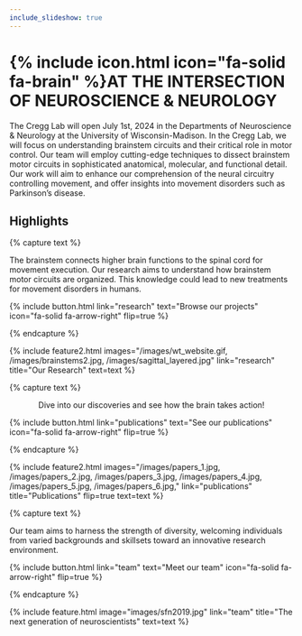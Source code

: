 ```yaml
---
include_slideshow: true
---
```



# {% include icon.html icon="fa-solid fa-brain" %}AT THE INTERSECTION OF NEUROSCIENCE & NEUROLOGY

The Cregg Lab will open July 1st, 2024 in the Departments of Neuroscience & Neurology at the University of Wisconsin-Madison. In the Cregg Lab, we will focus on understanding brainstem circuits and their critical role in motor control. Our team will employ cutting-edge techniques to dissect brainstem motor circuits in sophisticated anatomical, molecular, and functional detail. Our work will aim to enhance our comprehension of the neural circuitry controlling movement, and offer insights into movement disorders such as Parkinson’s disease.

## Highlights

{% capture text %}

The brainstem connects higher brain functions to the spinal cord for movement execution. Our research aims to understand how brainstem motor circuits are organized.  This knowledge could lead to new treatments for movement disorders in humans.

{%
  include button.html
  link="research"
  text="Browse our projects"
  icon="fa-solid fa-arrow-right"
  flip=true
%}

{% endcapture %}

{%
  include feature2.html
  images="/images/wt_website.gif, /images/brainstems2.jpg, /images/sagittal_layered.jpg"
  link="research"
  title="Our Research"
  text=text
%}

{% capture text %}

<center>Dive into our discoveries and see how the brain takes action!</center>

{%
  include button.html
  link="publications"
  text="See our publications"
  icon="fa-solid fa-arrow-right"
  flip=true
%}

{% endcapture %}

{%
  include feature2.html
  images="/images/papers_1.jpg, /images/papers_2.jpg, /images/papers_3.jpg, /images/papers_4.jpg, /images/papers_5.jpg, /images/papers_6.jpg,"
  link="publications"
  title="Publications"
  flip=true
  text=text
%}

{% capture text %}

Our team aims to harness the strength of diversity, welcoming individuals from varied backgrounds and skillsets toward an innovative research environment. 

{%
  include button.html
  link="team"
  text="Meet our team"
  icon="fa-solid fa-arrow-right"
  flip=true
%}

{% endcapture %}

{%
  include feature.html
  image="images/sfn2019.jpg"
  link="team"
  title="The next generation of neuroscientists"
  text=text
%}
